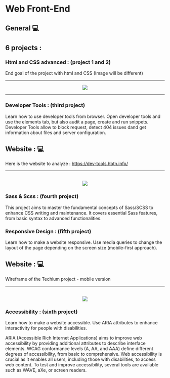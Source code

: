 # Web Front-End

## General 💻
## 6 projects : 

### Html and CSS advanced : (project 1 and 2)
End goal of the project with html and CSS (Image will be different)
<hr>
<p align="center">
 <img src="https://github.com/savvyh/holbertonschool-web_front_end/assets/139894873/07ffa73b-a836-44eb-bdfc-1132a7b35bae">
</p>

<hr>

### Developer Tools : (third project)
Learn how to use developer tools from browser. Open developer tools and use the elements tab, but also audit a page, create and run snippets.
Developer Tools allow to block request, detect 404 issues dand get information about files and server configuration.

## Website : 💻
Here is the website to analyze :  https://dev-tools.hbtn.info/
<hr>
<p align="center"><br>
  <img src="https://github.com/user-attachments/assets/b99534f8-f054-48e0-938e-c31d34ac731a">
</p>

### Sass & Scss : (fourth project)
This project aims to master the fundamental concepts of Sass/SCSS to enhance CSS writing and maintenance. It covers essential Sass features, from basic syntax to advanced functionalities.

### Responsive Design : (fifth project)
Learn how to make a website responsive. Use media queries to change the layout of the page depending on the screen size (mobile-first approach).

## Website : 💻
Wireframe of the Techium project - mobile version
<hr>
<p align="center"><br>
  <img src="https://github.com/user-attachments/assets/54dfa1cf-790c-48f7-80ef-89355b8e8a61">

### Accessibility : (sixth project)
Learn how to make a website accessible. Use ARIA attributes to enhance interactivity for people with disabilities.

ARIA (Accessible Rich Internet Applications) aims to improve web accessibility by providing additional attributes to describe interface elements. WCAG conformance levels (A, AA, and AAA) define different degrees of accessibility, from basic to comprehensive. Web accessibility is crucial as it enables all users, including those with disabilities, to access web content. To test and improve accessibility, several tools are available such as WAVE, aXe, or screen readers.
